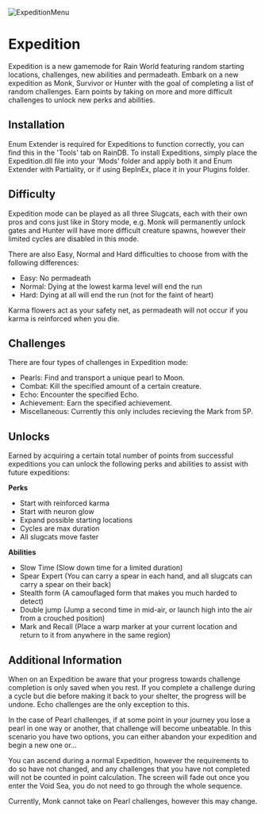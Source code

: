 ![ExpeditionMenu](https://i.imgur.com/bzV99Hn.png)
# Expedition

Expedition is a new gamemode for Rain World featuring random starting locations, challenges, new abilities and permadeath. Embark on a new expedition as Monk, Survivor or Hunter with the goal of completing a list of random challenges. Earn points by taking on more and more difficult challenges to unlock new perks and abilities.

## Installation

Enum Extender is required for Expeditions to function correctly, you can find this in the 'Tools' tab on RainDB.
To install Expeditions, simply place the Expedition.dll file into your 'Mods' folder and apply both it and Enum Extender with Partiality, or if using BepInEx, place it in your Plugins folder.

## Difficulty

Expedition mode can be played as all three Slugcats, each with their own pros and cons just like in Story mode, e.g. Monk will permanently unlock gates and Hunter will have more difficult creature spawns, however their limited cycles are disabled in this mode.

There are also Easy, Normal and Hard difficulties to choose from with the following differences:

- Easy: No permadeath
- Normal: Dying at the lowest karma level will end the run
- Hard: Dying at all will end the run (not for the faint of heart)

Karma flowers act as your safety net, as permadeath will not occur if you karma is reinforced when you die.

## Challenges

There are four types of challenges in Expedition mode:

- Pearls: Find and transport a unique pearl to Moon.
- Combat: Kill the specified amount of a certain creature.
- Echo: Encounter the specified Echo.
- Achievement: Earn the specified achievement.
- Miscellaneous: Currently this only includes recieving the Mark from 5P.

## Unlocks

Earned by acquiring a certain total number of points from successful expeditions you can unlock the following perks and abilities to assist with future expeditions:

**Perks**
- Start with reinforced karma
- Start with neuron glow
- Expand possible starting locations
- Cycles are max duration
- All slugcats move faster

**Abilities**
- Slow Time (Slow down time for a limited duration)
- Spear Expert (You can carry a spear in each hand, and all slugcats can carry a spear on their back)
- Stealth form (A camouflaged form that makes you much harded to detect)
- Double jump (Jump a second time in mid-air, or launch high into the air from a crouched position)
- Mark and Recall (Place a warp marker at your current location and return to it from anywhere in the same region)

## Additional Information

When on an Expedition be aware that your progress towards challenge completion is only saved when you rest. If you complete a challenge during a cycle but die before making it back to your shelter, the progress will be undone. Echo challenges are the only exception to this.

In the case of Pearl challenges, if at some point in your journey you lose a pearl in one way or another, that challenge will become unbeatable. In this scenario you have two options, you can either abandon your expedition and begin a new one or...

You can ascend during a normal Expedition, however the requirements to do so have not changed, and any challenges that you have not completed will not be counted in point calculation. The screen will fade out once you enter the Void Sea, you do not need to go through the whole sequence.

Currently, Monk cannot take on Pearl challenges, however this may change.
